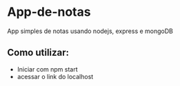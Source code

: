 # App-de-notas
App simples de notas usando nodejs, express e mongoDB

## Como utilizar:

 * Iniciar com npm start 
 * acessar o link do localhost

